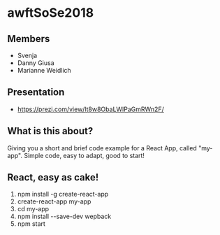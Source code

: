 # awftSoSe2018
## Members
- Svenja
- Danny Giusa 
- Marianne Weidlich
## Presentation
- https://prezi.com/view/lt8w8ObaLWlPaGmRWn2F/
## What is this about?
Giving you a short and brief code example for a React App, called "my-app".
Simple code, easy to adapt, good to start!
## React, easy as cake!
1. npm install -g create-react-app
2. create-react-app my-app
3. cd my-app
4. npm install --save-dev wepback
5. npm start

